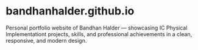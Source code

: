 # bandhanhalder.github.io
Personal portfolio website of Bandhan Halder — showcasing IC Physical Implementationt projects, skills, and professional achievements in a clean, responsive, and modern design.
